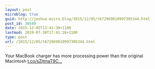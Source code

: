 ```yaml
---
layout: post
microblog: true
guid: http://joshua.micro.blog/2015/12/05/t672969010997305344.html
post_id: 36549
date: 2015-12-05T13:41:30+1100
lastmod: 2019-07-30T17:41:26+1100
type: post
url: /2015/12/05/t672969010997305344.html
---
```

Your MacBook charger has more processing power than the original Macintosh [t.co/sZjtmaT9C...](https://t.co/sZjtmaT9Cn)
